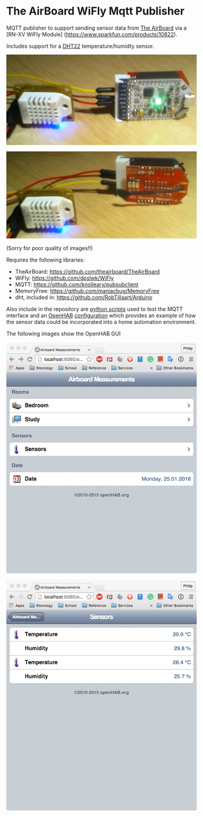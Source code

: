 # The AirBoard WiFly Mqtt Publisher

MQTT publisher to support sending sensor data from [The AirBoard](http://theairboard.cc) via a [RN-XV WiFly Module] (https://www.sparkfun.com/products/10822).

Includes support for a [DHT22](http://www.freetronics.com.au/collections/modules/products/humidity-and-temperature-sensor-module) temperature/humidty sensor.

![DHT22 and The AirBoard](docs/DHT22-and-TheAirBoard.JPG)

![DHT22 and WiFly](docs/DHT22-and-WiFly.JPG)

(Sorry for poor quality of images!!)

Requires the following libraries:
* TheAirBoard: https://github.com/theairboard/TheAirBoard
* WiFly: https://github.com/dpslwk/WiFly
* MQTT: https://github.com/knolleary/pubsubclient
* MemoryFree: https://github.com/maniacbug/MemoryFree
* dht, included in: https://github.com/RobTillaart/Arduino

Also include in the repository are [python scripts](extras/python) used to test the MQTT interface and an [OpenHAB](http://openhab.org) [configuration](extras/openhab) which provides an example of how the sensor data could be incorporated into a home automation environment.

The following images show the OpenHAB GUI

![OpenHAB main](docs/openhab-home.png)

![OpenHAB sensors](docs/openhab-sensors.png)
